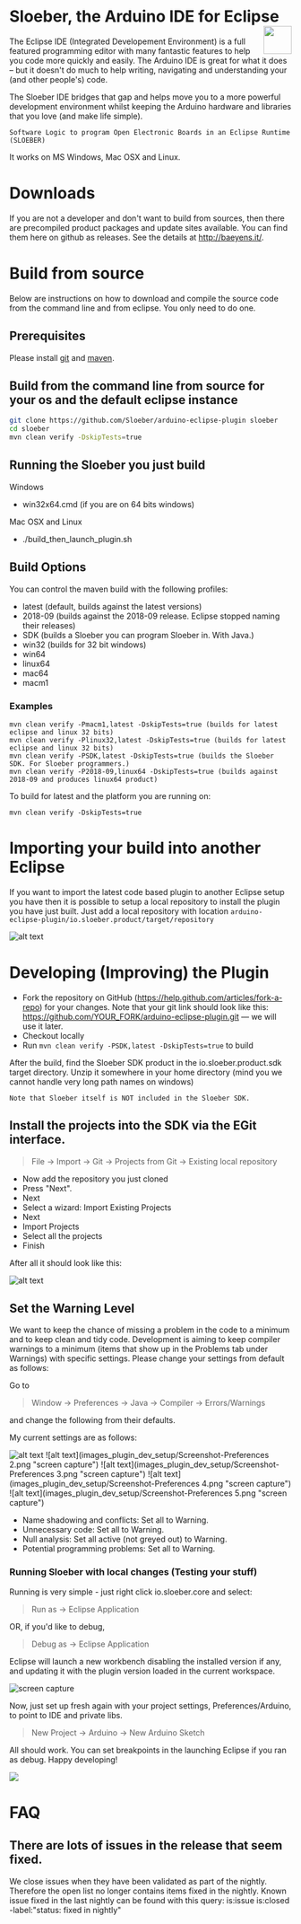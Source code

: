 # Sloeber, the Arduino IDE for Eclipse                   <img style="float: right" src="https://avatars2.githubusercontent.com/u/25158881?v=3&s=200" height="50"/>

The Eclipse IDE (Integrated Developement Environment) is a full featured programming editor with many fantastic features to help you code more quickly and easily. The Arduino IDE is great for what it does – but it doesn't do much to help writing, navigating and understanding your (and other people's) code.

The Sloeber IDE bridges that gap and helps move you to a more powerful development environment whilst keeping the Arduino hardware and libraries that you love (and make life simple).

    Software Logic to program Open Electronic Boards in an Eclipse Runtime (SLOEBER)

It works on MS Windows, Mac OSX and Linux.

# Downloads
If you are not a developer and don't want to build from sources, then there are precompiled product packages and update sites available. You can find them here on github as releases. See the details at http://baeyens.it/.

# Build from source
Below are instructions on how to download and compile the source code from the command line and from eclipse.
You only need to do one.


## Prerequisites
Please install [git](http://git-scm.com/downloads) and [maven](http://maven.apache.org/download.cgi).

## Build from the command line from source for your os and the default eclipse instance
```bash
git clone https://github.com/Sloeber/arduino-eclipse-plugin sloeber
cd sloeber
mvn clean verify -DskipTests=true
```

## Running the Sloeber you just build

Windows

 * win32x64.cmd (if you are on 64 bits windows)

Mac OSX and Linux

 * ./build_then_launch_plugin.sh


## Build Options

You can control the maven build with the following profiles:

* latest (default, builds against the latest versions)
* 2018-09 (builds against the 2018-09 release. Eclipse stopped naming their releases)
* SDK (builds a Sloeber you can program Sloeber in. With Java.)
* win32 (builds for 32 bit windows)
* win64
* linux64
* mac64
* macm1

### Examples
    mvn clean verify -Pmacm1,latest -DskipTests=true (builds for latest eclipse and linux 32 bits)
    mvn clean verify -Plinux32,latest -DskipTests=true (builds for latest eclipse and linux 32 bits)
    mvn clean verify -PSDK,latest -DskipTests=true (builds the Sloeber SDK. For Sloeber programmers.)
    mvn clean verify -P2018-09,linux64 -DskipTests=true (builds against 2018-09 and produces linux64 product) 
    
To build for latest and the platform you are running on:

    mvn clean verify -DskipTests=true

# Importing your build into another Eclipse
If you want to import the latest code based plugin to another Eclipse setup you have then it is possible to setup a local repository to install the plugin you have just built. Just add a local repository with location ```arduino-eclipse-plugin/io.sloeber.product/target/repository```

![alt text](images_plugin_dev_setup/add_local_repository.png "Adding a local repository")

# Developing (Improving) the Plugin
 * Fork the repository on GitHub (https://help.github.com/articles/fork-a-repo) for your changes. Note that your git link should look like this: https://github.com/YOUR_FORK/arduino-eclipse-plugin.git –– we will use it later.
 * Checkout locally
 * Run ```mvn clean verify -PSDK,latest -DskipTests=true``` to build

After the build, find the Sloeber SDK product in the io.sloeber.product.sdk target directory. Unzip it somewhere in your home directory (mind you we cannot handle very long path names on windows)

    Note that Sloeber itself is NOT included in the Sloeber SDK. 


## Install the projects into the SDK via the EGit interface.

> File → Import → Git → Projects from Git → Existing local repository

* Now add the repository you just cloned 
* Press "Next".
* Next
* Select a wizard: Import Existing Projects
* Next
* Import Projects
* Select all the projects
* Finish

After all it should look like this:

![alt text](images_plugin_dev_setup/Imported_projects.png "Projects imported")

## Set the Warning Level

We want to keep the chance of missing a problem in the code to a minimum and to keep clean and tidy code. Development is
aiming to keep compiler warnings to a minimum (items that show up in the Problems tab under Warnings) with specific settings.
Please change your settings from default as follows:

Go to

> Window → Preferences → Java → Compiler → Errors/Warnings

and change the following from their defaults.

My current settings are as follows:

![alt text](images_plugin_dev_setup/Screenshot-Preferences1.png "screen capture")
![alt text](images_plugin_dev_setup/Screenshot-Preferences 2.png "screen capture")
![alt text](images_plugin_dev_setup/Screenshot-Preferences 3.png "screen capture")
![alt text](images_plugin_dev_setup/Screenshot-Preferences 4.png "screen capture")
![alt text](images_plugin_dev_setup/Screenshot-Preferences 5.png "screen capture")

 * Name shadowing and conflicts: Set all to Warning.
 * Unnecessary code: Set all to Warning.
 * Null analysis: Set all active (not greyed out) to Warning.
 * Potential programming problems: Set all to Warning.

### Running Sloeber with local changes (Testing your stuff)
Running is very simple - just right click io.sloeber.core and select:

> Run as → Eclipse Application

OR, if you'd like to debug,

> Debug as → Eclipse Application

Eclipse will launch a new workbench disabling the installed version if any, and updating it with the plugin version loaded in the current workspace.

![](images_plugin_dev_setup/running_check_versions.png "screen capture")

Now, just set up fresh again with your project settings, Preferences/Arduino, to point to IDE and private libs.

> New Project → Arduino → New Arduino Sketch

All should work. You can set breakpoints in the launching Eclipse if you ran as debug. Happy developing!

[<img border="0" style="border-width: 0px" src="http://with-eclipse.github.io/with-eclipse-1.jpg">](http://with-eclipse.github.io/)

# FAQ
## There are lots of issues in the release that seem fixed.
We close issues when they have been validated as part of the nightly. Therefore the open list no longer contains items fixed in the nightly. Known issue fixed in the last nightly can be found with this query:
is:issue is:closed -label:"status: fixed in nightly"
